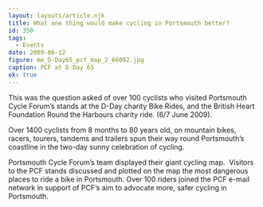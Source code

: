 ```yaml
---
layout: layouts/article.njk
title: What one thing would make cycling in Portsmouth better?
id: 350
tags:
  - Events
date: 2009-06-12
figure: me_D-Day65_pcf_map_2_66092.jpg
caption: PCF at D-Day 65
ok: true
---
```


This was the question asked of over 100 cyclists who visited Portsmouth Cycle Forum’s stands at the D-Day charity Bike Rides, and the British Heart Foundation Round the Harbours charity ride. (6/7 June 2009).

Over 1400 cyclists from 8 months to 80 years old, on mountain bikes, racers, tourers, tandems and trailers spun their way round Portsmouth’s coastline in the two-day sunny celebration of cycling.

Portsmouth Cycle Forum’s team displayed their giant cycling map.  Visitors to the PCF stands discussed and plotted on the map the most dangerous places to ride a bike in Portsmouth. Over 100 riders joined the PCF e-mail network in support of PCF’s aim to advocate more, safer cycling in Portsmouth.

